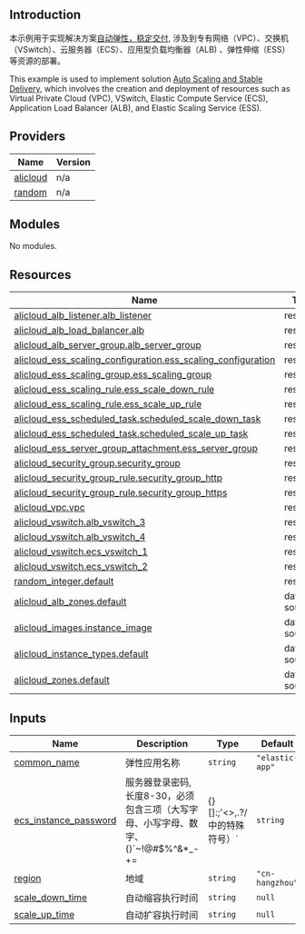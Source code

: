## Introduction
<!-- DOCS_DESCRIPTION_CN -->
本示例用于实现解决方案[自动弹性，稳定交付](https://www.aliyun.com/solution/tech-solution/improve-app-availability), 涉及到专有网络（VPC）、交换机（VSwitch）、云服务器（ECS）、应用型负载均衡器（ALB) 、弹性伸缩（ESS）等资源的部署。
<!-- DOCS_DESCRIPTION_CN -->

<!-- DOCS_DESCRIPTION_EN -->
This example is used to implement solution [Auto Scaling and Stable Delivery](https://www.aliyun.com/solution/tech-solution/improve-app-availability), which involves the creation and deployment of resources such as Virtual Private Cloud (VPC), VSwitch, Elastic Compute Service (ECS), Application Load Balancer (ALB), and Elastic Scaling Service (ESS).
<!-- DOCS_DESCRIPTION_EN -->

<!-- BEGIN_TF_DOCS -->
## Providers

| Name | Version |
|------|---------|
| <a name="provider_alicloud"></a> [alicloud](#provider\_alicloud) | n/a |
| <a name="provider_random"></a> [random](#provider\_random) | n/a |

## Modules

No modules.

## Resources

| Name | Type |
|------|------|
| [alicloud_alb_listener.alb_listener](https://registry.terraform.io/providers/aliyun/alicloud/latest/docs/resources/alb_listener) | resource |
| [alicloud_alb_load_balancer.alb](https://registry.terraform.io/providers/aliyun/alicloud/latest/docs/resources/alb_load_balancer) | resource |
| [alicloud_alb_server_group.alb_server_group](https://registry.terraform.io/providers/aliyun/alicloud/latest/docs/resources/alb_server_group) | resource |
| [alicloud_ess_scaling_configuration.ess_scaling_configuration](https://registry.terraform.io/providers/aliyun/alicloud/latest/docs/resources/ess_scaling_configuration) | resource |
| [alicloud_ess_scaling_group.ess_scaling_group](https://registry.terraform.io/providers/aliyun/alicloud/latest/docs/resources/ess_scaling_group) | resource |
| [alicloud_ess_scaling_rule.ess_scale_down_rule](https://registry.terraform.io/providers/aliyun/alicloud/latest/docs/resources/ess_scaling_rule) | resource |
| [alicloud_ess_scaling_rule.ess_scale_up_rule](https://registry.terraform.io/providers/aliyun/alicloud/latest/docs/resources/ess_scaling_rule) | resource |
| [alicloud_ess_scheduled_task.scheduled_scale_down_task](https://registry.terraform.io/providers/aliyun/alicloud/latest/docs/resources/ess_scheduled_task) | resource |
| [alicloud_ess_scheduled_task.scheduled_scale_up_task](https://registry.terraform.io/providers/aliyun/alicloud/latest/docs/resources/ess_scheduled_task) | resource |
| [alicloud_ess_server_group_attachment.ess_server_group](https://registry.terraform.io/providers/aliyun/alicloud/latest/docs/resources/ess_server_group_attachment) | resource |
| [alicloud_security_group.security_group](https://registry.terraform.io/providers/aliyun/alicloud/latest/docs/resources/security_group) | resource |
| [alicloud_security_group_rule.security_group_http](https://registry.terraform.io/providers/aliyun/alicloud/latest/docs/resources/security_group_rule) | resource |
| [alicloud_security_group_rule.security_group_https](https://registry.terraform.io/providers/aliyun/alicloud/latest/docs/resources/security_group_rule) | resource |
| [alicloud_vpc.vpc](https://registry.terraform.io/providers/aliyun/alicloud/latest/docs/resources/vpc) | resource |
| [alicloud_vswitch.alb_vswitch_3](https://registry.terraform.io/providers/aliyun/alicloud/latest/docs/resources/vswitch) | resource |
| [alicloud_vswitch.alb_vswitch_4](https://registry.terraform.io/providers/aliyun/alicloud/latest/docs/resources/vswitch) | resource |
| [alicloud_vswitch.ecs_vswitch_1](https://registry.terraform.io/providers/aliyun/alicloud/latest/docs/resources/vswitch) | resource |
| [alicloud_vswitch.ecs_vswitch_2](https://registry.terraform.io/providers/aliyun/alicloud/latest/docs/resources/vswitch) | resource |
| [random_integer.default](https://registry.terraform.io/providers/hashicorp/random/latest/docs/resources/integer) | resource |
| [alicloud_alb_zones.default](https://registry.terraform.io/providers/aliyun/alicloud/latest/docs/data-sources/alb_zones) | data source |
| [alicloud_images.instance_image](https://registry.terraform.io/providers/aliyun/alicloud/latest/docs/data-sources/images) | data source |
| [alicloud_instance_types.default](https://registry.terraform.io/providers/aliyun/alicloud/latest/docs/data-sources/instance_types) | data source |
| [alicloud_zones.default](https://registry.terraform.io/providers/aliyun/alicloud/latest/docs/data-sources/zones) | data source |

## Inputs

| Name | Description | Type | Default | Required |
|------|-------------|------|---------|:--------:|
| <a name="input_common_name"></a> [common\_name](#input\_common\_name) | 弹性应用名称 | `string` | `"elastic-app"` | no |
| <a name="input_ecs_instance_password"></a> [ecs\_instance\_password](#input\_ecs\_instance\_password) | 服务器登录密码,长度8-30，必须包含三项（大写字母、小写字母、数字、 ()`~!@#$%^&*_-+=|{}[]:;'<>,.?/中的特殊符号）` | `string` | n/a | yes |
| <a name="input_region"></a> [region](#input\_region) | 地域 | `string` | `"cn-hangzhou"` | no |
| <a name="input_scale_down_time"></a> [scale\_down\_time](#input\_scale\_down\_time) | 自动缩容执行时间 | `string` | `null` | no |
| <a name="input_scale_up_time"></a> [scale\_up\_time](#input\_scale\_up\_time) | 自动扩容执行时间 | `string` | `null` | no |
<!-- END_TF_DOCS -->